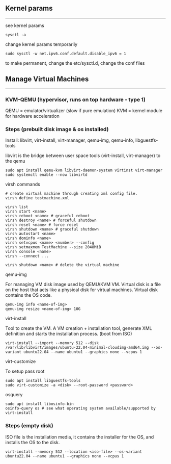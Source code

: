 ## Kernel params

---

see kernel params

```
sysctl -a
```

change kernel params temporarily

```
sudo sysctl -w net.ipv6.conf.default.disable_ipv6 = 1
```

to make permanent, change the etc/sysctl.d, change the conf files

## Manage Virtual Machines

---

### KVM-QEMU (hypervisor, runs on top hardware - type 1)

QEMU = emulator/virtualizer (slow if pure emulation)
KVM = kernel module for hardware acceleration

### Steps (prebuilt disk image & os installed)

Install: libvirt, virt-install, virt-manager, qemu-img, qemu-info, libguestfs-tools

libvirt is the bridge between user space tools (virt-install, virt-manager) to the qemu

```
sudo apt install qemu-kvm libvirt-daemon-system virtinst virt-manager
sudo systemctl enable --now libvirtd
```

virsh commands

```
# create virtual machine through creating xml config file.
virsh define testmachine.xml

virsh list
virsh start <name>
virsh reboot <name> # graceful reboot
virsh destroy <name> # forceful shutdown
virsh reset <name> # force reset
virsh shutdown <name> # graceful shutdown
virsh autostart <name>
virsh dominfo <name>
virsh setvcpus <name> <number> --config
virsh setmaxmem TestMachine --size 2048MiB
virsh console <name>
virsh --connect ...

virsh shutdown <name> # delete the virtual machine
```

qemu-img

For managing VM disk image used by QEMU/KVM VM. Virtual disk is a file on the host that acts like a physical disk for virtual machines. Virtual disk contains the OS code.

```
qemu-img info <name-of-img>
qemu-img resize <name-of-img> 10G
```

virt-install

Tool to create the VM. A VM creation + installation tool, generate XML definition and starts the installation process. (boot from ISO)

```
virt-install --import --memory 512 --disk /var/lib/libvirt/images/ubuntu-22.04-minimal-cloudimg-amd64.img --os-variant ubuntu22.04 --name ubuntu1 --graphics none --vcpus 1
```

virt-customize

To setup pass root

```
sudo apt install libguestfs-tools
sudo virt-customize -a <disk> --root-password <password>
```

osquery

```
sudo apt install libosinfo-bin
osinfo-query os # see what operating system available/supported by virt-install
```

### Steps (empty disk)

ISO file is the installation media, it contains the installer for the OS, and installs the OS to the disk.

```
virt-install --memory 512 --location <iso-file> --os-variant ubuntu22.04 --name ubuntu1 --graphics none --vcpus 1
```
